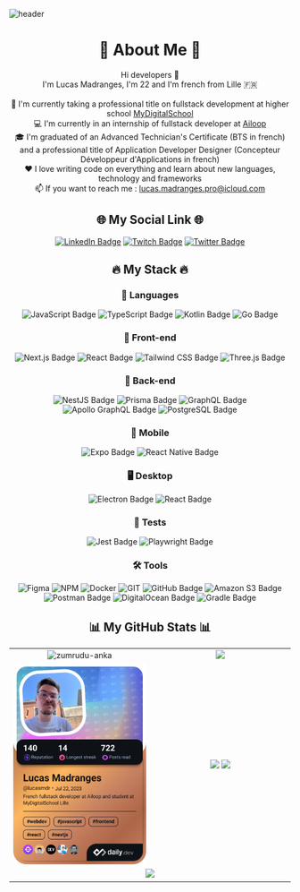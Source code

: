 ![header](https://capsule-render.vercel.app/api?type=waving&color=gradient&height=300&desc=Web%20Developer%20at%20Ailoop%20and%20MyDigitalSchool%20&section=header&text=Lucas%20Madranges&fontSize=80&animation=fadeIn&fontAlignY=38)
<h1 align="center">💫 About Me 💫</h1>
<p align="center">
    Hi developers 👋 
    <br>
    I'm Lucas Madranges, I'm 22 and I'm french from Lille 🇫🇷
    <br>
    <br>
    🏫 I'm currently taking a professional title on fullstack development at higher school <a href="https://www.mydigitalschool.com/">MyDigitalSchool</a>
    <br>
    💻 I'm currently in an internship of fullstack developer at <a href="https://www.ailoop.io/">Ailoop</a> 
    <br>
    🎓 I'm graduated of an Advanced Technician's Certificate (BTS in french) and a professional title of Application Developer Designer (Concepteur Développeur d'Applications in french)
    <br>
    ❤️ I love writing code on everything and learn about new languages, technology and frameworks
    <br>
    📫 If you want to reach me : <a href="mailto:lucas.madranges.pro@icloud.com">lucas.madranges.pro@icloud.com</a>
</p>

<h2 align="center">🌐 My Social Link 🌐</h2>

<div align="center">

[![LinkedIn Badge](https://img.shields.io/badge/LinkedIn-0A66C2?logo=linkedin&logoColor=fff&style=for-the-badge)](https://www.linkedin.com/in/lucas-madranges/)
[![Twitch Badge](https://img.shields.io/badge/Twitch-9146FF?logo=twitch&logoColor=fff&style=for-the-badge)](https://www.twitch.tv/babyluckyyy)
[![Twitter Badge](https://img.shields.io/badge/Twitter-1D9BF0?logo=twitter&logoColor=fff&style=for-the-badge)](https://twitter.com/Lucas_Mdrg)
</div>

<div align="center">
<h2>🔥 My Stack 🔥</h2>
</div>

<div align="center">

<h3 align="center">🙊 Languages</h3>

![JavaScript Badge](https://img.shields.io/badge/JavaScript-F7DF1E?logo=javascript&logoColor=000&style=for-the-badge)
![TypeScript Badge](https://img.shields.io/badge/TypeScript-3178C6?logo=typescript&logoColor=fff&style=for-the-badge)
![Kotlin Badge](https://img.shields.io/badge/Kotlin-7F52FF?logo=kotlin&logoColor=fff&style=for-the-badge)
![Go Badge](https://img.shields.io/badge/Go-00ADD8?logo=go&logoColor=fff&style=for-the-badge)

<h3 align="center">🌝 Front-end</h3>

![Next.js Badge](https://img.shields.io/badge/Next.js-000?logo=nextdotjs&logoColor=fff&style=for-the-badge)
![React Badge](https://img.shields.io/badge/React-61DAFB?logo=react&logoColor=000&style=for-the-badge)
![Tailwind CSS Badge](https://img.shields.io/badge/Tailwind%20CSS-06B6D4?logo=tailwindcss&logoColor=fff&style=for-the-badge)
![Three.js Badge](https://img.shields.io/badge/Three.js-000?logo=threedotjs&logoColor=fff&style=for-the-badge)

<h3 align="center">🌚 Back-end</h3>

![NestJS Badge](https://img.shields.io/badge/NestJS-E0234E?logo=nestjs&logoColor=fff&style=for-the-badge)
![Prisma Badge](https://img.shields.io/badge/Prisma-2D3748?logo=prisma&logoColor=fff&style=for-the-badge)
![GraphQL Badge](https://img.shields.io/badge/GraphQL-E10098?logo=graphql&logoColor=fff&style=for-the-badge)
![Apollo GraphQL Badge](https://img.shields.io/badge/Apollo%20GraphQL-311C87?logo=apollographql&logoColor=fff&style=for-the-badge)
![PostgreSQL Badge](https://img.shields.io/badge/PostgreSQL-4169E1?logo=postgresql&logoColor=fff&style=for-the-badge)

<h3 align="center">📱 Mobile</h3>

![Expo Badge](https://img.shields.io/badge/Expo-1C2024?logo=expo&logoColor=fff&style=for-the-badge)
![React Native Badge](https://img.shields.io/badge/React%20Native-61DAFB?logo=react&logoColor=000&style=for-the-badge)

<h3 align="center">🖥️ Desktop</h3>

![Electron Badge](https://img.shields.io/badge/Electron-47848F?logo=electron&logoColor=fff&style=for-the-badge)
![React Badge](https://img.shields.io/badge/React-61DAFB?logo=react&logoColor=000&style=for-the-badge)

<h3 align="center">🧪 Tests</h3>

![Jest Badge](https://img.shields.io/badge/Jest-C21325?logo=jest&logoColor=fff&style=for-the-badge)
![Playwright Badge](https://img.shields.io/badge/Playwright-2EAD33?logo=playwright&logoColor=fff&style=for-the-badge)

<h3 align="center">🛠️ Tools</h3>

![Figma](https://img.shields.io/badge/figma-%23F24E1E.svg?style=for-the-badge&logo=figma&logoColor=white)
![NPM](https://img.shields.io/badge/NPM-%23CB3837.svg?style=for-the-badge&logo=npm&logoColor=white)
![Docker](https://img.shields.io/badge/docker-%230db7ed.svg?style=for-the-badge&logo=docker&logoColor=white)
![GIT](https://img.shields.io/badge/Git-fc6d26?style=for-the-badge&logo=git&logoColor=white)
![GitHub Badge](https://img.shields.io/badge/GitHub-181717?logo=github&logoColor=fff&style=for-the-badge)
![Amazon S3 Badge](https://img.shields.io/badge/Amazon%20S3-569A31?logo=amazons3&logoColor=fff&style=for-the-badge)
![Postman Badge](https://img.shields.io/badge/Postman-FF6C37?logo=postman&logoColor=fff&style=for-the-badge)
![DigitalOcean Badge](https://img.shields.io/badge/DigitalOcean-0080FF?logo=digitalocean&logoColor=fff&style=for-the-badge)
![Gradle Badge](https://img.shields.io/badge/Gradle-02303A?logo=gradle&logoColor=fff&style=for-the-badge)

</div>

<h2 align="center">📊 My GitHub Stats 📊</h2>

<table style="border-collapse: collapse; width: 100%;">
  <tr style="border: none;">
    <td align="center" width="50%">
        <img src="https://github-readme-stats.vercel.app/api?username=LucasMadranges&theme=radical&hide_border=false&include_all_commits=true&count_private=true" alt="zumrudu-anka" />
    </td>
    <td align="center" width="50%">
        <img src="https://github-readme-streak-stats.herokuapp.com/?user=LucasMadranges&theme=radical&hide_border=false" />
    </td>
  </tr>
  <tr>
    <td align="center" width="50%">
        <a href="https://app.daily.dev/lucasmdr"><img src="./devcard.png" width="350" alt="Lucas Madranges's Dev Card"/></a>
    </td>
    <td align="center" width="50%">
        <img height=200 src="https://github-readme-stats.vercel.app/api/top-langs/?username=LucasMadranges&theme=radical&hide_border=false&include_all_commits=true&count_private=true&layout=compact" />
        <img src="https://github-contributor-stats.vercel.app/api?username=LucasMadranges&bg_color=141320&color=BCFCF6&point=BCFCF6&text_color=BCFCF6&title_color=EA538D&line=EA538D&hide_border=false&radius=8" />
    </td>
  </tr>
  <tr>
    <td colspan="2" align="center" width="50%">
        <img src="https://github-readme-activity-graph.vercel.app/graph?username=LucasMadranges&bg_color=141320&color=BCFCF6&point=BCFCF6&title_color=EA538D&line=EA538D&hide_border=false&radius=8" width="100%"/>
    </td>
  </tr>
</table>
